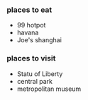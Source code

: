 ### places to eat

- 99 hotpot
- havana
- Joe's shanghai


### places to visit

- Statu of Liberty
- central park
- metropolitan museum